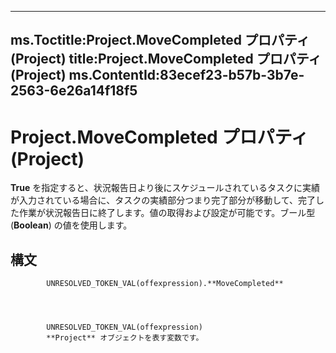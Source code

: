 

---
ms.Toctitle:Project.MoveCompleted プロパティ (Project)
title:Project.MoveCompleted プロパティ (Project)
ms.ContentId:83ecef23-b57b-3b7e-2563-6e26a14f18f5
---
# Project.MoveCompleted プロパティ (Project)




**True** を指定すると、状況報告日より後にスケジュールされているタスクに実績が入力されている場合に、タスクの実績部分つまり完了部分が移動して、完了した作業が状況報告日に終了します。値の取得および設定が可能です。ブール型 (**Boolean**) の値を使用します。

## 構文

            UNRESOLVED_TOKEN_VAL(offexpression).**MoveCompleted**




            UNRESOLVED_TOKEN_VAL(offexpression)
            **Project** オブジェクトを表す変数です。




